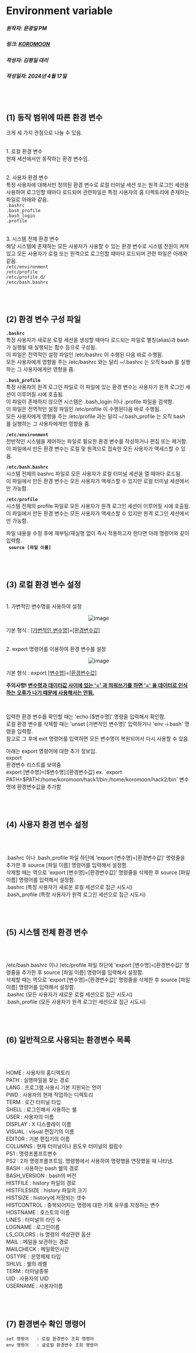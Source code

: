 # Environment variable
##### 원작자: 문광일 PM
##### 링크: [KOROMOON][koromoonlink]
[koromoonlink]: https://koromoon.blogspot.com/2018/02/blog-post_19.html "Go koromoon"
##### 작성자: 김평일 대리
##### 작성일자: 2024년 4월 17일

<br>
<br>

## (1) 동작 범위에 따른 환경 변수

크게 세 가지 관점으로 나눌 수 있음.

<br>1. 로컬 환경 변수<br>
현재 세션에서만 동작하는 환경 변수임.<br>

<br>2. 사용자 환경 변수<br>
특정 사용자에 대해서만 정의된 환경 변수로 로컬 터미널 세션 또는 원격 로그인 세션을 사용하여 로그인할 때마다 로드되며 관련파일은 특정 사용자의 홈 디렉토리에 존재하는 파일로 아래와 같음.<br>
`.bashrc`<br>
`.bash_profile`<br>
`.bash_login` <br>
`.profile`<br>

<br>3. 시스템 전체 환경 변수<br>
해당 시스템에 존재하는 모든 사용자가 사용할 수 있는 환경 변수로 시스템 전원이 켜져 있고 모든 사용자가 로컬 또는 원격으로 로그인할 때마다 로드되며 관련 파일은 아래와 같음.<br>
`/etc/environment`<br>
`/etc/profile`<br>
`/etc/profile.d/`<br>
`/etc/bash.bashrc`<br>

<br>
<br>

## (2) 환경 변수 구성 파일

**`.bashrc`**<br>
특정 사용자가 새로운 로컬 세션을 생성할 때마다 로드되는 파일로 별칭(alias)과 bash 가 실행될 때 실행되는 함수 등으로 구성됨.<br>
이 파일은 전역적인 설정 파일인 /etc/bashrc 이 수행된 다음 바로 수행됨.<br>
모든 사용자에게 영향을 주는 /etc/bashrc 와는 달리 ~/.bashrc 는 오직 bash 를 실행하는 그 사용자에게만 영향을 줌.<br>


**`.bash_profile`**<br>
특정 사용자의 원격 로그인 파일로 이 파일에 있는 환경 변수는 사용자가 원격 로그인 세션이 이루어질 시에 호출됨.<br>
이 파일이 존재하지 않으면 시스템은 .bash_login 이나 .profile 파일을 검색함.<br>
이 파일은 전역적인 설정 파일인 /etc/profile 이 수행된다음 바로 수행됨.<br>
모든 사용자에게 영향을 주는 /etc/profile 과는 달리 ~/.bash_profile 는 오직 bash 를 실행하는 그 사용자에게만 영향을 줌.<br>


**`/etc/environment`**<br>
전반적인 시스템을 제어하는 파일로 필요한 환경 변수를 작성하거나 편집 또는 제거함.<br>
이 파일에서 만든 환경 변수는 로컬 및 원격으로 접속한 모든 사용자가 액세스할 수 있음.<br>


**`/etc/bash.bashrc`**<br>
시스템 전체의 bashrc 파일로 모든 사용자가 로컬 터미널 세션을 열 때마다 로드됨.<br>
이 파일에서 만든 환경 변수는 모든 사용자가 액세스할 수 있지만 로컬 터미널 세션에서만 가능함.<br>


**`/etc/profile`**<br>
시스템 전체의 profile 파일로 모든 사용자가 원격 로그인 세션이 이루어질 시에 호출됨.<br>
이 파일에서 만든 환경 변수는 모든 사용자가 액세스할 수 있지만 원격 로그인 세션에서만 가능함.<br>


파일 내용을 수정 후에 재부팅/재실행 없이 즉시 적용하고자 한다면 아래 명령어와 같이 입력함.<br>
&ensp;**`source [파일 이름]`** <br>

<br>
<br>

## (3) 로컬 환경 변수 설정

<br>1. 가변적인 변수명을 사용하여 설정
</br><div align="center">![image](https://github.com/ICTIS-Cert-System-Project/ICTIS-Cert-System/assets/165347210/c734c58a-a716-49ca-8436-a9e380c44b7c)</div>

기본 형식 : <ins>[가변적인 변수명]</ins>=<ins>[환경변수값]</ins><br>

<br>2. export 명령어를 이용하여 환경 변수를 설정
</br><div align="center">![image](https://github.com/ICTIS-Cert-System-Project/ICTIS-Cert-System/assets/165347210/4174b764-baad-4c40-8b81-061c01eb724a)</div>

기본 형식 : export <ins>[변수명]</ins>=<ins>[환경변수값]</ins><br>

**주의사항! <ins>변수명과 데이터값 사이에 있는 '=' 과 띄워쓰기를 하면 '=' 을 데이터로 인식하는 오류가 나기 때문에 사용해서는 안됨.</ins>**<br>

<br>

입력한 환경 변수를 확인할 때는 'echo [$변수명]' 명령을 입력해서 확인함.<br>
로컬 환경 변수를 삭제할 때는 'unset [가변적인 변수명]' 입력하거나 'env -i bash' 명령을 입력함.<br>
참고로 그 후에 exit 명령어를 입력하면 모든 변수명이 복원되어서 다시 사용할 수 있음.<br>

아래는 export 명령어에 대한 추가 정보임.<br>
export<br>
환경변수 리스트를 보여줌<br>
export [변수명]=[$변수명]:[환경변수값]
ex. `export PATH=$PATH:/home/koromoon/hack1/bin:/home/koromoon/hack2/bin`
변수명에 환경변수값을 추가함<br>

<br>
<br>

## (4) 사용자 환경 변수 설정

<br>
<br>

.bashrc 이나 .bash_profile 파일 하단에 'export [변수명]=[환경변수값]' 명령줄을 추가한 후 source [파일 이름] 명령어를 입력해서 설정함.<br>
삭제할 때는 역으로 'export [변수명]=[환경변수값]' 명령줄을 삭제한 후 source [파일 이름] 명령어를 입력해서 설정함.<br>
.bashrc (특정 사용자가 새로운 로컬 세션으로 접근 시도시)<br>
.bash_profile (특정 사용자가 원격 로그인 세션으로 접근 시도시)<br>

<br>
<br>

## (5) 시스템 전체 환경 변수

<br>
<br>

/etc/bash.bashrc 이나 /etc/profile 파일 하단에 'export [변수명]=[환경변수값]' 명령줄을 추가한 후 source [파일 이름] 명령어를 입력해서 설정함.<br>
삭제할 때는 역으로 'export [변수명]=[환경변수값]' 명령줄을 삭제한 후 source [파일 이름] 명령어를 입력해서 설정함.<br>
.bashrc (모든 사용자가 새로운 로컬 세션으로 접근 시도시)<br>
.bash_profile (모든 사용자가 원격 로그인 세션으로 접근 시도시)<br>

<br>
<br>

## (6) 일반적으로 사용되는 환경변수 목록

<br>
<br>

HOME         : 사용자의 홈디렉토리<br>
PATH         : 실행파일을 찾는 경로<br>
LANG         : 프로그램 사용시 기본 지원되는 언어<br>
PWD          : 사용자의 현재 작업하는 디렉토리<br>
TERM         : 로긴 터미널 타입<br>
SHELL        : 로그인해서 사용하는 쉘<br>
USER         : 사용자의 이름<br>
DISPLAY      : X 디스플레이 이름<br>
VISUAL       : visual 편집기의 이름<br>
EDITOR       : 기본 편집기의 이름<br>
COLUMNS      : 현재 터미널이나 윈도우 터미널의 컬럼수<br>
PS1          : 명령프롬프트변수<br>
PS2          : 2차 명령프롬프트임. 명령행에서 사용하여 명령행을 연장했을 때 나타냄.<br>
BASH         : 사용하는 bash 쉘의 경로<br>
BASH_VERSION : bash의 버전<br>
HISTFILE     : history 파일의 경로<br>
HISTFILESIZE : history 파일의 크기<br>
HISTSIZE     : history에 저장되는 갯수<br>
HISTCONTROL  : 중복되어지는 명령에 대한 기록 유무를 지정하는 변수<br>
HOSTNAME     : 호스트의 이름<br>
LINES        : 터미널의 라인 수<br>
LOGNAME      : 로그인이름<br>
LS_COLORS    : ls 명령의 색상관련 옵션<br>
MAIL         : 메일을 보관하는 경로<br>
MAILCHECK    : 메일확인시간<br>
OSTYPE       : 운영체제 타입<br>
SHLVL        : 쉘의 레벨<br>
TERM         : 터미널종류<br>
UID          : 사용자의 UID<br>
USERNAME     : 사용자이름<br>

<br>
<br>

## (7) 환경변수 확인 명령어

`set 명령어   : 로컬 환경변수 조회 명령어`<br>
`env 명령어   : 글로벌 환경변수 조회 명령어`<br>

<br>





